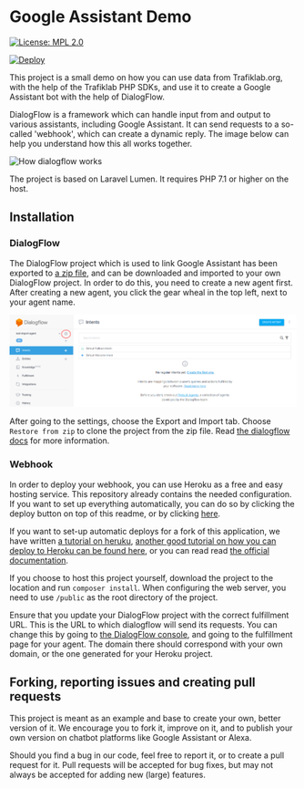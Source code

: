 # Google Assistant Demo
[![License: MPL 2.0](https://img.shields.io/badge/License-MPL%202.0-brightgreen.svg)](https://opensource.org/licenses/MPL-2.0)

[![Deploy](https://www.herokucdn.com/deploy/button.svg)](https://heroku.com/deploy)

This project is a small demo on how you can use data from Trafiklab.org, with the help of the Trafiklab PHP SDKs, 
and use it to create a Google Assistant bot with the help of DialogFlow.

DialogFlow is a framework which can handle input from and output to various assistants, including Google Assistant. It
can send requests to a so-called 'webhook', which can create a dynamic reply. The image below can help you understand
how this all works together.

![How dialogflow works](https://codelabs.developers.google.com/codelabs/actions-1/img/dd9b9b73a367c4a6.png)

The project is based on Laravel Lumen. It requires PHP 7.1 or higher on the host.

## Installation

### DialogFlow

The DialogFlow project which is used to link Google Assistant has been exported to 
[a zip file](https://raw.githubusercontent.com/trafiklab/google-assistant-demo/master/docs/dialogflow-stockholm-public-transport.zip), 
and can be downloaded and imported to your own DialogFlow project. In order to do this, you need to create a new agent first.
After creating a new agent, you click the gear wheal in the top left, next to your agent name.

![Dialogflow settings](docs/dialogflow-settings.png)

After going to the settings, choose the Export and Import tab. Choose `Restore from zip` to clone the project from the zip file.
Read [the dialogflow docs](https://dialogflow.com/docs/agents/export-import-restore) for more information.
 
 
### Webhook
In order to deploy your webhook, you can use Heroku as a free and easy hosting service. This repository already contains 
the needed configuration. If you want to set up everything automatically, you can do so by clicking the deploy button on top of
this readme, or by clicking [here](https://heroku.com/deploy). 

If you want to set-up automatic deploys for a fork of this application, we have written 
[a tutorial on heruku](https://trafiklab.github.io/blog/heroku-free-hosting-with-automatic-deploy/), 
[another good tutorial on how you can deploy to Heroku can be found here](https://github.com/dwyl/learn-heroku), 
or you can read read [the official documentation](https://devcenter.heroku.com/articles/github-integration).
 
If you choose to host this project yourself, download the project to the location and run `composer install`. When configuring
 the web server, you need to use `/public` as the root directory of the project.

Ensure that you update your DialogFlow project with the correct fulfillment URL. This is the URL to which dialogflow will send
its requests. You can change this by going to [the DialogFlow console](https://console.dialogflow.com), and going to the fulfillment page for your agent. The domain
there should correspond with your own domain, or the one generated for your Heroku project.

## Forking, reporting issues and creating pull requests

This project is meant as an example and base to create your own, better version of it.
We encourage you to fork it, improve on it, and to publish your own version on chatbot platforms like Google Assistant or Alexa. 

Should you find a bug in our code, feel free to report it, or to create a pull request for it. Pull requests will be accepted for
bug fixes, but may not always be accepted for adding new (large) features.   
